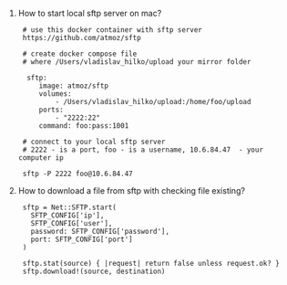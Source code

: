 1. How to start local sftp server on mac?

        # use this docker container with sftp server
        https://github.com/atmoz/sftp

        # create docker compose file
        # where /Users/vladislav_hilko/upload your mirror folder

         sftp:
            image: atmoz/sftp
            volumes:
                - /Users/vladislav_hilko/upload:/home/foo/upload
            ports:
                - "2222:22"
            command: foo:pass:1001

        # connect to your local sftp server
        # 2222 - is a port, foo - is a username, 10.6.84.47  - your computer ip

        sftp -P 2222 foo@10.6.84.47 
 
2. How to download a file from sftp with checking file existing?
            
        sftp = Net::SFTP.start(
          SFTP_CONFIG['ip'],
          SFTP_CONFIG['user'],
          password: SFTP_CONFIG['password'],
          port: SFTP_CONFIG['port']
        )

        sftp.stat(source) { |request| return false unless request.ok? }
        sftp.download!(source, destination)
